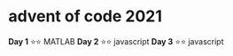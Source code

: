 # advent of code 2021

**Day 1** :star::star: MATLAB
**Day 2** :star::star: javascript
**Day 3** :star::star: javascript
